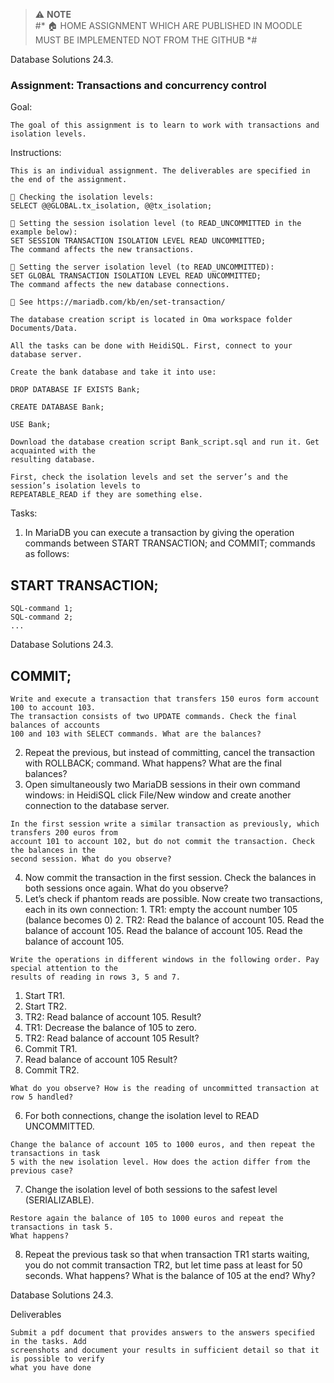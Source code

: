 

> ⚠️ **NOTE**  
> #* 🏠 HOME ASSIGNMENT WHICH ARE PUBLISHED IN MOODLE MUST BE IMPLEMENTED NOT FROM THE GITHUB *#



Database Solutions 24.3.

### Assignment: Transactions and concurrency control

Goal:

```
The goal of this assignment is to learn to work with transactions and isolation levels.
```
Instructions:

```
This is an individual assignment. The deliverables are specified in the end of the assignment.
```
```
 Checking the isolation levels:
SELECT @@GLOBAL.tx_isolation, @@tx_isolation;
```
```
 Setting the session isolation level (to READ_UNCOMMITTED in the example below):
SET SESSION TRANSACTION ISOLATION LEVEL READ UNCOMMITTED;
The command affects the new transactions.
```
```
 Setting the server isolation level (to READ_UNCOMMITTED):
SET GLOBAL TRANSACTION ISOLATION LEVEL READ UNCOMMITTED;
The command affects the new database connections.
```
```
 See https://mariadb.com/kb/en/set-transaction/
```
```
The database creation script is located in Oma workspace folder Documents/Data.
```
```
All the tasks can be done with HeidiSQL. First, connect to your database server.
```
```
Create the bank database and take it into use:
```
```
DROP DATABASE IF EXISTS Bank;
```
```
CREATE DATABASE Bank;
```
```
USE Bank;
```
```
Download the database creation script Bank_script.sql and run it. Get acquainted with the
resulting database.
```
```
First, check the isolation levels and set the server’s and the session’s isolation levels to
REPEATABLE_READ if they are something else.
```
Tasks:

1. In MariaDB you can execute a transaction by giving the operation commands between
    START TRANSACTION; and COMMIT; commands as follows:

## START TRANSACTION;

```
SQL-command 1;
SQL-command 2;
...
```

Database Solutions 24.3.

## COMMIT;

```
Write and execute a transaction that transfers 150 euros form account 100 to account 103.
The transaction consists of two UPDATE commands. Check the final balances of accounts
100 and 103 with SELECT commands. What are the balances?
```
2. Repeat the previous, but instead of committing, cancel the transaction with ROLLBACK;
    command. What happens? What are the final balances?
3. Open simultaneously two MariaDB sessions in their own command windows: in HeidiSQL
    click File/New window and create another connection to the database server.

```
In the first session write a similar transaction as previously, which transfers 200 euros from
account 101 to account 102, but do not commit the transaction. Check the balances in the
second session. What do you observe?
```
4. Now commit the transaction in the first session. Check the balances in both sessions once
    again. What do you observe?
5. Let’s check if phantom reads are possible. Now create two transactions, each in its own
    connection:
       1. TR1: empty the account number 105 (balance becomes 0)
       2. TR2: Read the balance of account 105. Read the balance of account 105. Read
          the balance of account 105. Read the balance of account 105.

```
Write the operations in different windows in the following order. Pay special attention to the
results of reading in rows 3, 5 and 7.
```
1. Start TR1.
2. Start TR2.
3. TR2: Read balance of account 105. Result?
4. TR1: Decrease the balance of 105 to zero.
5. TR2: Read balance of account 105 Result?
6. Commit TR1.
7. Read balance of account 105 Result?
8. Commit TR2.

```
What do you observe? How is the reading of uncommitted transaction at row 5 handled?
```
6. For both connections, change the isolation level to READ UNCOMMITTED.

```
Change the balance of account 105 to 1000 euros, and then repeat the transactions in task
5 with the new isolation level. How does the action differ from the previous case?
```
7. Change the isolation level of both sessions to the safest level (SERIALIZABLE).

```
Restore again the balance of 105 to 1000 euros and repeat the transactions in task 5.
What happens?
```
8. Repeat the previous task so that when transaction TR1 starts waiting, you do not commit
    transaction TR2, but let time pass at least for 50 seconds. What happens? What is the
    balance of 105 at the end? Why?


Database Solutions 24.3.

Deliverables

```
Submit a pdf document that provides answers to the answers specified in the tasks. Add
screenshots and document your results in sufficient detail so that it is possible to verify
what you have done
```

